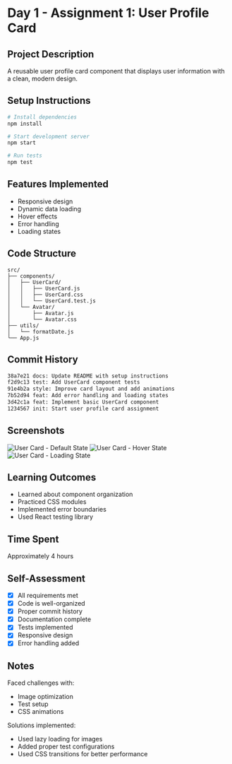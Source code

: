 # Day 1 - Assignment 1: User Profile Card

## Project Description
A reusable user profile card component that displays user information with a clean, modern design.

## Setup Instructions
```bash
# Install dependencies
npm install

# Start development server
npm start

# Run tests
npm test
```

## Features Implemented
- Responsive design
- Dynamic data loading
- Hover effects
- Error handling
- Loading states

## Code Structure
```
src/
├── components/
│   ├── UserCard/
│   │   ├── UserCard.js
│   │   ├── UserCard.css
│   │   └── UserCard.test.js
│   └── Avatar/
│       ├── Avatar.js
│       └── Avatar.css
├── utils/
│   └── formatDate.js
└── App.js
```

## Commit History
```bash
38a7e21 docs: Update README with setup instructions
f2d9c13 test: Add UserCard component tests
91e4b2a style: Improve card layout and add animations
7b52d94 feat: Add error handling and loading states
3d42c1a feat: Implement basic UserCard component
1234567 init: Start user profile card assignment
```

## Screenshots
![User Card - Default State](./screenshots/default.png)
![User Card - Hover State](./screenshots/hover.png)
![User Card - Loading State](./screenshots/loading.png)

## Learning Outcomes
- Learned about component organization
- Practiced CSS modules
- Implemented error boundaries
- Used React testing library

## Time Spent
Approximately 4 hours

## Self-Assessment
- [x] All requirements met
- [x] Code is well-organized
- [x] Proper commit history
- [x] Documentation complete
- [x] Tests implemented
- [x] Responsive design
- [x] Error handling added

## Notes
Faced challenges with:
- Image optimization
- Test setup
- CSS animations

Solutions implemented:
- Used lazy loading for images
- Added proper test configurations
- Used CSS transitions for better performance 